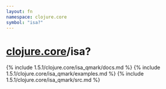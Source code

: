 ```yaml
---
layout: fn
namespace: clojure.core
symbol: "isa?"
---
```


# [clojure.core](../)/isa?

{% include 1.5.1/clojure.core/isa_qmark/docs.md %}
{% include 1.5.1/clojure.core/isa_qmark/examples.md %}
{% include 1.5.1/clojure.core/isa_qmark/src.md %}

